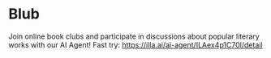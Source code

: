 # Blub
Join online book clubs and participate in discussions about popular literary works with our AI Agent!
Fast try: https://illa.ai/ai-agent/ILAex4p1C70l/detail
